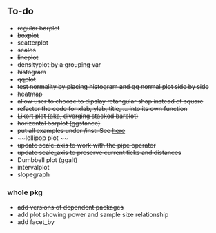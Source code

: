 ## To-do


* ~~regular barplot~~
* ~~boxplot~~
* ~~scatterplot~~
* ~~scales~~
* ~~lineplot~~
* ~~densityplot by a grouping var~~
* ~~histogram~~
* ~~qqplot~~
* ~~test normality by placing histogram and qq normal plot side by side~~
* ~~heatmap~~
* ~~allow user to choose to dipslay retangular shap instead of square~~
* ~~refactor the code for xlab, ylab, title, ... into its own function~~
* ~~Likert plot (aka, diverging stacked barplot)~~
* ~~horizontal barplot (ggstance)~~
* ~~put all examples under /inst. See [here](https://github.com/jrnold/ggthemes/tree/master/inst)~~
* ~~lollipop plot ~~
* ~~update scale_axis to work with the pipe operator~~ 
* ~~update scale_axis to preserve current ticks and distances~~
* Dumbbell plot (ggalt)
* intervalplot
* slopegraph

### whole pkg
* ~~add versions of dependent packages~~
* add plot showing power and sample size relationship
* add facet_by
 

